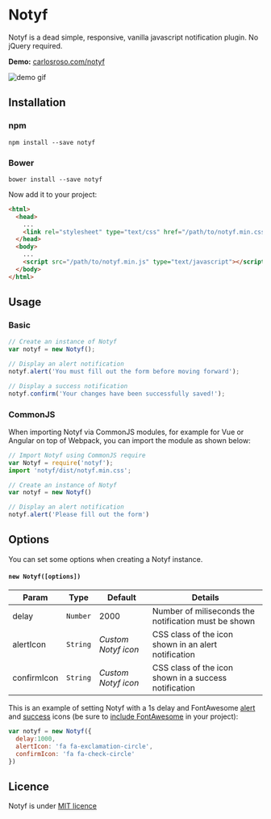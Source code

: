 # Notyf
Notyf is a dead simple, responsive, vanilla javascript notification plugin. No jQuery required.

**Demo:** [carlosroso.com/notyf](http://carlosroso.com/notyf/)

![demo gif](https://media.giphy.com/media/l2SpZitHNMHjic8Mw/giphy.gif)

## Installation
### npm
```
npm install --save notyf
```
### Bower
```
bower install --save notyf
```
Now add it to your project:
```html
<html>
  <head>
    ...
    <link rel="stylesheet" type="text/css" href="/path/to/notyf.min.css">
  </head>
  <body>
    ...
    <script src="/path/to/notyf.min.js" type="text/javascript"></script>
  </body>
</html>
```
## Usage

### Basic

```javascript
// Create an instance of Notyf
var notyf = new Notyf();

// Display an alert notification
notyf.alert('You must fill out the form before moving forward');

// Display a success notification
notyf.confirm('Your changes have been successfully saved!');
```

### CommonJS

When importing Notyf via CommonJS modules, for example for Vue or Angular on top of Webpack, you can import the module as shown below:
```javascript
// Import Notyf using CommonJS require
var Notyf = require('notyf');
import 'notyf/dist/notyf.min.css';

// Create an instance of Notyf
var notyf = new Notyf()

// Display an alert notification 
notyf.alert('Please fill out the form')
```

## Options
You can set some options when creating a Notyf instance.
#### `new Notyf([options])`

Param | Type | Default | Details
------------ | ------------- | ------------- | -------------
delay | `Number` | 2000 | Number of miliseconds the notification must be shown
alertIcon | `String` | *Custom Notyf icon* | CSS class of the icon shown in an alert notification
confirmIcon | `String` | *Custom Notyf icon* | CSS class of the icon shown in a success notification

This is an example of setting Notyf with a 1s delay and FontAwesome [alert](http://fontawesome.io/icon/exclamation-circle/) and [success](http://fontawesome.io/icon/check-circle-o/) icons (be sure to [include FontAwesome](http://fontawesome.io/get-started/) in your project):
```javascript
var notyf = new Notyf({
  delay:1000,
  alertIcon: 'fa fa-exclamation-circle',
  confirmIcon: 'fa fa-check-circle'  
})
```

## Licence
Notyf is under [MIT licence](https://opensource.org/licenses/mit-license.php)
